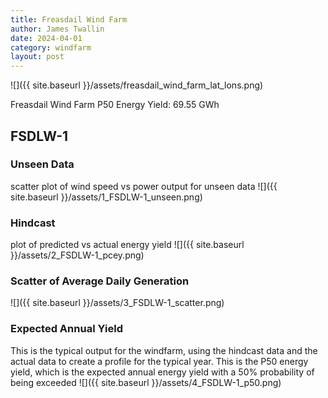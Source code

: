 ```yaml
---
title: Freasdail Wind Farm
author: James Twallin
date: 2024-04-01
category: windfarm
layout: post
---
```

![]({{ site.baseurl }}/assets/freasdail_wind_farm_lat_lons.png)

Freasdail Wind Farm P50 Energy Yield: 69.55 GWh

FSDLW-1
-------------
### Unseen Data 
scatter plot of wind speed vs power output for unseen data
![]({{ site.baseurl }}/assets/1_FSDLW-1_unseen.png)
### Hindcast 
plot of predicted vs actual energy yield
![]({{ site.baseurl }}/assets/2_FSDLW-1_pcey.png)
### Scatter of Average Daily Generation 

![]({{ site.baseurl }}/assets/3_FSDLW-1_scatter.png)
### Expected Annual Yield 
This is the typical output for the windfarm, using the hindcast data and the actual data to create a profile for the typical year. This is the P50 energy yield, which is the expected annual energy yield with a 50% probability of being exceeded
![]({{ site.baseurl }}/assets/4_FSDLW-1_p50.png)


